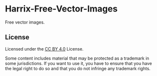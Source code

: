 # Harrix-Free-Vector-Images

Free vector images.

## License

Licensed under the [CC BY 4.0](https://github.com/Harrix/Harrix-Free-Vector-Images/blob/master/LICENSE.md) License.

Some content includes material that may be protected as a trademark in some jurisdictions. If you want to use it, you have to ensure that you have the legal right to do so and that you do not infringe any trademark rights.
